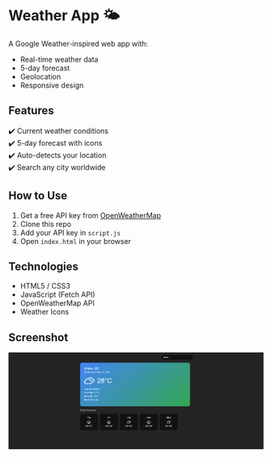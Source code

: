 # Weather App 🌤️

A Google Weather-inspired web app with:
- Real-time weather data
- 5-day forecast
- Geolocation
- Responsive design

## Features
✔️ Current weather conditions  
✔️ 5-day forecast with icons  
✔️ Auto-detects your location  
✔️ Search any city worldwide  

## How to Use
1. Get a free API key from [OpenWeatherMap](https://openweathermap.org/api)
2. Clone this repo
3. Add your API key in `script.js`
4. Open `index.html` in your browser

## Technologies
- HTML5 / CSS3
- JavaScript (Fetch API)
- OpenWeatherMap API
- Weather Icons

## Screenshot
![Screenshot](image.png)